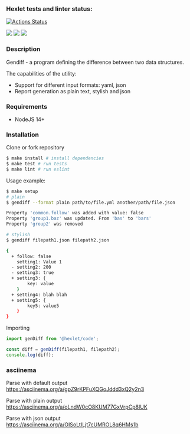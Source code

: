 ### Hexlet tests and linter status:
[![Actions Status](https://github.com/fey/frontend-project-lvl2/workflows/hexlet-check/badge.svg)](https://github.com/{owner}/{repo}/actions)

<a href="https://codeclimate.com/github/fey/frontend-project-lvl2/maintainability"><img src="https://api.codeclimate.com/v1/badges/68beae1c23a987a101cf/maintainability" /></a>
<img src="https://github.com/fey/frontend-project-lvl2/workflows/CI/badge.svg" /> <a href="https://codeclimate.com/github/fey/frontend-project-lvl2/test_coverage"><img src="https://api.codeclimate.com/v1/badges/68beae1c23a987a101cf/test_coverage" /></a>

### Description

Gendiff - a program defining the difference between two data structures. 

The capabilities of the utility:

* Support for different input formats: yaml, json
* Report generation as plain text, stylish and json

### Requirements

* NodeJS 14+

### Installation

Clone or fork repository

```sh
$ make install # install dependencies
$ make test # run tests
$ make lint # run eslint
```


Usage example:

```sh
$ make setup
# plain
$ gendiff --format plain path/to/file.yml another/path/file.json

Property 'common.follow' was added with value: false
Property 'group1.baz' was updated. From 'bas' to 'bars'
Property 'group2' was removed

# stylish
$ gendiff filepath1.json filepath2.json

{
  + follow: false
    setting1: Value 1
  - setting2: 200
  - setting3: true
  + setting3: {
        key: value
    }
  + setting4: blah blah
  + setting5: {
        key5: value5
    }
}
```

Importing

```js
import genDiff from '@hexlet/code';

const diff = genDiff(filepath1, filepath2);
console.log(diff);
```

### asciinema

Parse with default output
https://asciinema.org/a/gpZ9rKPFuXQGoJddd3xQ2y2n3

Parse with plain output
https://asciinema.org/a/oLndW0cO8KUM77GxVrpCp8IUK

Parse with json output
https://asciinema.org/a/OISoLtILjt7cUMROL8q6HMs1b
